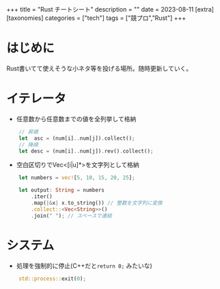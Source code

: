 +++
title = "Rust チートシート"
description = ""
date = 2023-08-11
[extra]
[taxonomies]
categories = ["tech"]
tags = ["競プロ","Rust"]
+++

# はじめに
Rust書いてて使えそうな小ネタ等を投げる場所。随時更新していく。

# イテレータ
- 任意数から任意数までの値を全列挙して格納

```rust
    // 昇順
    let  asc = (num[i]..num[j]).collect();
    // 降順
    let desc = (num[i]..num[j]).rev().collect();
```

- 空白区切りでVec<[i|u]*>を文字列として格納
```rust
    let numbers = vec![5, 10, 15, 20, 25];

    let output: String = numbers
        .iter()
        .map(|&x| x.to_string()) // 整数を文字列に変換
        .collect::<Vec<String>>()
        .join(" "); // スペースで連結
```

# システム

- 処理を強制的に停止(C++だと`return 0;` みたいな)

```rust
    std::process::exit(0);
```